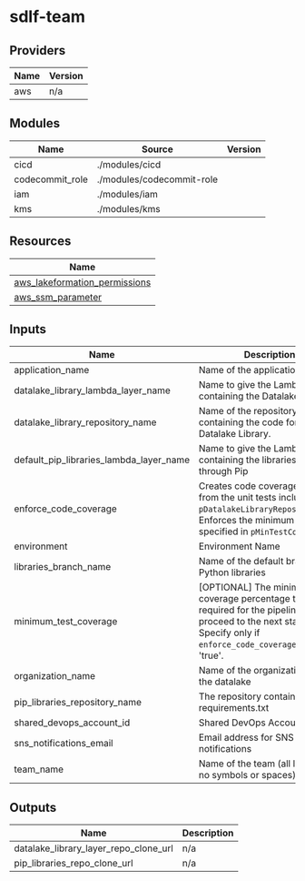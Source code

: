 # sdlf-team

## Providers

| Name | Version |
|------|---------|
| aws | n/a |

## Modules

| Name | Source | Version |
|------|--------|---------|
| cicd | ./modules/cicd |  |
| codecommit_role | ./modules/codecommit-role |  |
| iam | ./modules/iam |  |
| kms | ./modules/kms |  |

## Resources

| Name |
|------|
| [aws_lakeformation_permissions](https://registry.terraform.io/providers/hashicorp/aws/latest/docs/resources/lakeformation_permissions) |
| [aws_ssm_parameter](https://registry.terraform.io/providers/hashicorp/aws/latest/docs/data-sources/ssm_parameter) |

## Inputs

| Name | Description | Type | Default | Required |
|------|-------------|------|---------|:--------:|
| application\_name | Name of the application | `any` | `null` | no |
| datalake\_library\_lambda\_layer\_name | Name to give the Lambda Layer containing the Datalake Library | `string` | `"datalake-lib-layer"` | no |
| datalake\_library\_repository\_name | Name of the repository containing the code for the Datalake Library. | `string` | `"common-datalakeLibrary"` | no |
| default\_pip\_libraries\_lambda\_layer\_name | Name to give the Lambda Layer containing the libraries installed through Pip | `string` | `"default-pip-libraries"` | no |
| enforce\_code\_coverage | Creates code coverage reports from the unit tests included in `pDatalakeLibraryRepositoryName`. Enforces the minimum threshold specified in `pMinTestCoverage` | `bool` | `false` | no |
| environment | Environment Name | `any` | `null` | no |
| libraries\_branch\_name | Name of the default branch for Python libraries | `string` | `"master"` | no |
| minimum\_test\_coverage | [OPTIONAL] The minimum code coverage percentage that is required for the pipeline to proceed to the next stage. Specify only if `enforce_code_coverage` is set to 'true'. | `number` | `80` | no |
| organization\_name | Name of the organization owning the datalake | `any` | `null` | no |
| pip\_libraries\_repository\_name | The repository containing requirements.txt | `string` | `"common-pipLibrary"` | no |
| shared\_devops\_account\_id | Shared DevOps Account Id | `any` | `null` | no |
| sns\_notifications\_email | Email address for SNS notifications | `string` | `"nobody@amazon.com"` | no |
| team\_name | Name of the team (all lowercase, no symbols or spaces) | `any` | n/a | yes |

## Outputs

| Name | Description |
|------|-------------|
| datalake\_library\_layer\_repo\_clone\_url | n/a |
| pip\_libraries\_repo\_clone\_url | n/a |
